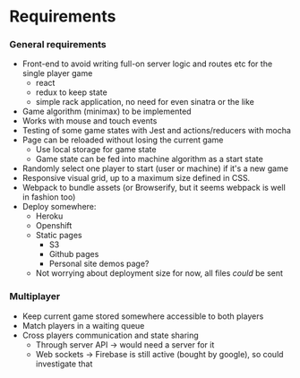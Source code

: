 # Requirements

### General requirements
- Front-end to avoid writing full-on server logic and routes etc for the single player game
  - react
  - redux to keep state
  - simple rack application, no need for even sinatra or the like
- Game algorithm (minimax) to be implemented
- Works with mouse and touch events
- Testing of some game states with Jest and actions/reducers with mocha
- Page can be reloaded without losing the current game
  - Use local storage for game state
  - Game state can be fed into machine algorithm as a start state
- Randomly select one player to start (user or machine) if it's a new game
- Responsive visual grid, up to a maximum size defined in CSS.
- Webpack to bundle assets (or Browserify, but it seems webpack is well in fashion too)
- Deploy somewhere:
  - Heroku
  - Openshift
  - Static pages
    - S3
    - Github pages
    - Personal site demos page?
  - Not worrying about deployment size for now, all files *could* be sent

### Multiplayer
- Keep current game stored somewhere accessible to both players
- Match players in a waiting queue
- Cross players communication and state sharing
  - Through server API -> would need a server for it
  - Web sockets -> Firebase is still active (bought by google), so could investigate that
